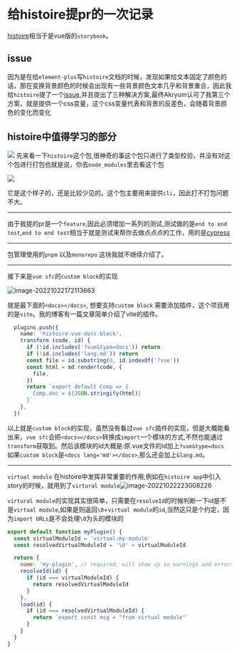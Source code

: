 # 给histoire提pr的一次记录
[histoire](https://histoire.dev)相当于是vue版的`storybook`。

## issue
因为是在给`element-plus`写`histoire`文档的时候，发现如果给文本固定了颜色的话，那在变换背景颜色的时候会出现有一些背景颜色文本几乎和背景重合，因此我给`histoire`提了一个[issue](https://github.com/histoire-dev/histoire/issues/328),并且提出了三种解决方案,最终Akryum认可了我第三个方案，就是提供一个css变量，这个css变量代表和背景的反差色，会随着背景颜色的变化而变化

## histoire中值得学习的部分
![](https://lzc-personal-resource.oss-cn-beijing.aliyuncs.com/20221022164802.png)
先来看一下`histoire`这个包,很神奇的事这个包只进行了类型校验，并没有对这个包进行打包也就是说，你去`node_modules`里去看这个包

![](https://lzc-personal-resource.oss-cn-beijing.aliyuncs.com/20221022165828.png)

它是这个样子的，还是比较少见的。这个包主要用来提供`cli`，因此打不打包问题不大。

<hr>

由于我提的pr是一个`feature`,因此必须增加一系列的测试,测试做的是`end to end test`,`end to end test`相当于就是测试来帮你去做点点点的工作，用的是[cypress](https://cypress.io)

<hr>

包管理使用的`pnpm` 以及`monorepo` 这块我就不继续介绍了。

<hr>

接下来是`vue sfc`的`custom block`的实现

![image-20221022172113663](https://lzc-personal-resource.oss-cn-beijing.aliyuncs.com/image-20221022172113663.png)

就是最下面的`<docs></docs>`, 想要支持`custom block` 需要添加插件，这个项目用的是`vite`。我的博客有一篇文章简单介绍了vite的插件。

```typescript
  plugins.push({
    name: 'histoire-vue-docs-block',
    transform (code, id) {
      if (!id.includes('?vue&type=docs')) return
      if (!id.includes('lang.md')) return
      const file = id.substring(0, id.indexOf('?vue'))
      const html = md.render(code, {
        file,
      })
      return `export default Comp => {
        Comp.doc = ${JSON.stringify(html)}
      }`
    },
  })
```

以上就是`custom block`的实现，虽然没有看过`vue sfc`插件的实现，但是大概能看出来，`vue sfc`会把`<docs></docs>`转换成`import`一个模块的方式,不然也能通过`transform`获取到。然后该模块的id大概是:原.vue文件的id加上`?vue&type=docs` 如果`custom block`是`<docs lang='md'></docs>`,那么还会加上`&lang.md`。

<hr>

`virtual module` 在histoire中发挥非常重要的作用,例如在`histoire app`中引入story的时候，就用到了`virtural module`![image-20221022223008226](https://lzc-personal-resource.oss-cn-beijing.aliyuncs.com/image-20221022223008226.png)

`virtural module`的实现其实很简单，只需要在`resolveId`的时候判断一下id是不是`virtual module`,如果是则返回`\0`+`virtual module`的`id`,当然这只是个约定，因为`import URLs`是不会处理`\0`为头的模块的

```javascript
export default function myPlugin() {
  const virtualModuleId = 'virtual:my-module'
  const resolvedVirtualModuleId = '\0' + virtualModuleId

  return {
    name: 'my-plugin', // required, will show up in warnings and errors
    resolveId(id) {
      if (id === virtualModuleId) {
        return resolvedVirtualModuleId
      }
    },
    load(id) {
      if (id === resolvedVirtualModuleId) {
        return `export const msg = "from virtual module"`
      }
    }
  }
}
```



